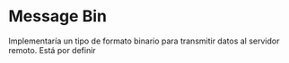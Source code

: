 # Message Bin

Implementaría un tipo de formato binario para transmitir datos al servidor remoto.
Está por definir
